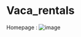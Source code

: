 # Vaca_rentals

Homepage :
![image](https://github.com/Vishalr32/Vaca_rentals/assets/75670364/63282add-1120-4890-adf9-3e9236931c8c)
